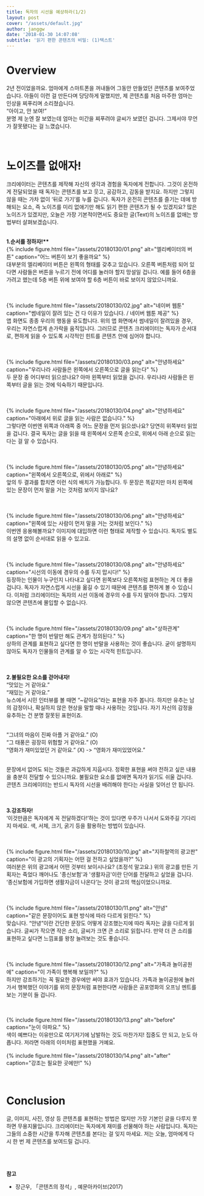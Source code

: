 ```yaml
---
title: 독자의 시선을 예상하라(1/2)
layout: post
cover: "/assets/default.jpg"
author: janggw
date: '2018-01-30 14:07:08'
subtitle: '읽기 편한 콘텐츠의 비밀: (1)텍스트'
---
```


# Overview
2년 전이었을까요. 엄마에게 스마트폰을 꺼내들어 그동안 만들었던 콘텐츠를 보여주었습니다. 아들이 이런 걸 만든다며 당당하게 말했지만, 제 콘텐츠를 처음 마주한 엄마는 인상을 찌푸리며 소리쳤습니다.<br>
“아이고, 안 보여!” <br>
분명 제 눈엔 잘 보였는데 엄마는 미간을 찌푸려야 글씨가 보였던 겁니다. 그제서야 무언가 잘못됐다는 걸 느꼈습니다. <br><br><br>

# 노이즈를 없애자!
크리에이터는 콘텐츠를 제작해 자신의 생각과 경험을 독자에게 전합니다. 그것이 온전하게 전달되었을 때 독자는 콘텐츠를 보고 웃고, 공감하고, 감동을 받지요. 하지만 그렇지 않을 때는 가차 없이 ‘뒤로 가기’를 누를 겁니다. 독자가 온전히 콘텐츠를 즐기는 데에 방해되는 요소, 즉 노이즈를 미리 없애기만 해도 읽기 편한 콘텐츠가 될 수 있겠지요? 많은 노이즈가 있겠지만, 오늘은 가장 기본적이면서도 중요한 글(Text)의 노이즈를 없애는 방법부터 살펴보겠습니다. <br><br>

<b> 1.순서를 정하자!** </b><br>
{% include figure.html file="/assets/20180130/01.png" alt="엘리베이터의 버튼" caption="어느 버튼이 보기 좋을까요" %}<br>
대부분의 엘리베이터 버튼은 왼쪽의 형태를 갖추고 있습니다. 오른쪽 버튼처럼 되어 있다면 사람들은 버튼을 누르기 전에 어디를 눌러야 할지 망설일 겁니다. 예를 들어 6층을 가려고 헸는데 5층 버튼 위에 보여야 할 6층 버튼이 바로 보이지 않았으니까요. <br><br><br>

{% include figure.html file="/assets/20180130/02.jpg" alt="네이버 웹툰" caption="썸네일이 잘려 있는 건 다 이유가 있습니다. / 네이버 웹툰 제공" %}<br>
앱 화면도 종종 우리의 행동을 유도합니다. 위의 앱 화면에서 썸네일이 잘려있을 경우, 우리는 자연스럽게 손가락을 움직입니다. 그러므로 콘텐츠 크리에이터는 독자가 순서대로, 편하게 읽을 수 있도록 시각적인 힌트를 콘텐츠 안에 심어야 합니다. <br><br><br>

{% include figure.html file="/assets/20180130/03.png" alt="안녕하세요" caption="우리나라 사람들은 왼쪽에서 오른쪽으로 글을 읽는다" %}<br>
두 문장 중 어디부터 읽으셨나요? 아마 왼쪽부터 읽었을 겁니다. 우리나라 사람들은 왼쪽부터 글을 읽는 것에 익숙하기 때문입니다. <br><br><br>

{% include figure.html file="/assets/20180130/04.png" alt="안녕하세요" caption="아래에서 위로 글을 읽는 사람은 없습니다." %}<br>
그렇다면 이번엔 위쪽과 아래쪽 중 어느 문장을 먼저 읽으셨나요? 당연히 위쪽부터 읽었을 겁니다. 결국 독자는 글을 읽을 때 왼쪽에서 오른쪽 순으로, 위에서 아래 순으로 읽는다는 걸 알 수 있습니다. <br><br><br>

{% include figure.html file="/assets/20180130/05.png" alt="안녕하세요" caption="왼쪽에서 오른쪽으로, 위에서 아래로" %}<br>
앞의 두 결과를 합치면 이런 식의 배치가 가능합니다. 두 문장은 똑같지만 마치 왼쪽에 있는 문장이 먼저 말을 거는 것처럼 보이지 않나요? <br><br><br>

{% include figure.html file="/assets/20180130/06.png" alt="안녕하세요" caption="왼쪽에 있는 사람이 먼저 말을 거는 것처럼 보인다." %}<br>
이번엔 응용해볼까요? 이미지에 대입하면 이런 형태로 제작할 수 있습니다. 독자도 별도의 설명 없이 순서대로 읽을 수 있고요.<br><br><br>

{% include figure.html file="/assets/20180130/08.png" alt="안녕하세요" caption="시선의 이동에 경우의 수를 두지 맙시다!" %}<br>
등장하는 인물이 누구인지 나타내고 싶다면 왼쪽보다 오른쪽처럼 표현하는 게 더 좋을 겁니다. 독자가 자연스럽게 시선을 옮길 수 있기 때문에 콘텐츠를 편하게 볼 수 있습니다. 이처럼 크리에이터는 독자의 시선 이동에 경우의 수를 두지 말아야 합니다. 그렇지 않으면 콘텐츠에 몰입할 수 없습니다. <br><br><br>

{% include figure.html file="/assets/20180130/09.png" alt="상하관계" caption="한 명이 반말만 해도 관계가 정의된다." %}<br>
상하의 관계를 표현하고 싶다면 한 명이 반말을 사용하는 것이 좋습니다. 굳이 설명하지 않아도 독자가 인물들의 관계를 알 수 있는 시각적 힌트입니다.<br><br><br>

<b>2.불필요한 요소를 걷어내자!</b><br>
“맛있는 거 같아요.” <br>
“재밌는 거 같아요.” <br>
뉴스에서 시민 인터뷰를 볼 때면 “~같아요”라는 표현을 자주 봅니다. 하지만 유추는 남의 감정이나, 확실하지 않은 현상을 말할 때나 사용하는 것입니다. 자기 자신의 감정을 유추하는 건 분명 잘못된 표현이죠. <br><br>

“그녀의 마음이 진짜 아플 거 같아요.” (O) <br>
“그 태풍은 굉장히 위험할 거 같아요.” (O) <br>
“영화가 재미있었던 거 같아요.” (X) -> “영화가 재미있었어요.” <br><br>

문장에서 없어도 되는 것들은 과감하게 지웁시다. 정확한 표현을 써야 전하고 싶은 내용을 충분히 전달할 수 있으니까요. 불필요한 요소를 없애면 독자가 읽기도 쉬울 겁니다. 콘텐츠 크리에이터는 반드시 독자의 시선을 배려해야 한다는 사실을 잊어선 안 됩니다. <br><br><br>

<b>3.강조하자!</b><br>
‘이것만큼은 독자에게 꼭 전달하겠다!’하는 것이 있다면 우주가 나서서 도와주길 기다리지 마세요. 색, 서체, 크기, 굵기 등을 활용하는 방법이 있습니다. <br><br><br>

{% include figure.html file="/assets/20180130/10.jpg" alt="지하철역의 광고판" caption="이 광고의 기획자는 어떤 걸 전하고 싶었을까?" %}<br>
여러분은 위의 광고에서 어떤 것부터 보이시나요? (조정석 말고요.) 위의 광고를 만든 기획자는 죽었다 깨어나도 '종신보험'과 '생활자금'이란 단어를 전달하고 싶었을 겁니다. ‘종신보험에 가입하면 생활자금이 나온다’는 것이 광고의 핵심이었으니까요. <br><br><br>

{% include figure.html file="/assets/20180130/11.png" alt="안녕" caption="같은 문장이어도 표현 방식에 따라 다르게 읽힌다." %}<br>
맞습니다. “안녕”이란 간단한 문장도 어떻게 강조했는지에 따라 독자는 글을 다르게 읽습니다. 글씨가 작으면 작은 소리, 글씨가 크면 큰 소리로 읽힙니다. 만약 더 큰 소리를 표현하고 싶다면 느낌표를 왕창 늘려보는 것도 좋습니다. <br><br><br>

{% include figure.html file="/assets/20180130/12.png" alt="가족과 놀이공원에" caption="이 가족이 행복해 보일까?" %}<br>
하지만 강조하기는 꼭 필요한 경우에만 써야 효과가 있습니다. 가족과 놀이공원에 놀러가서 행복했던 이야기를 위의 문장처럼 표현한다면 사람들은 공포영화의 오프닝 멘트를 보는 기분이 들 겁니다.  <br><br><br>

{% include figure.html file="/assets/20180130/13.png" alt="before" caption="눈이 아파요." %}<br>
색이 예쁘다는 이유만으로 여기저기에 남발하는 것도 마찬가지! 집중도 안 되고, 눈도 아픕니다. 저라면 아래의 이미처럼 표현했을 거예요.<br><br>
{% include figure.html file="/assets/20180130/14.png" alt="after" caption="강조는 필요한 곳에만!" %}<br><br><br>

# Conclusion
글, 이미지, 사진, 영상 등 콘텐츠를 표현하는 방법은 많지만 가장 기본인 글을 다루지 못하면 무용지물입니다. 크리에이터는 독자에게 재미를 선물해야 하는 사람입니다. 독자는 그들의 소중한 시간을 투자해 콘텐츠를 본다는 걸 잊지 마세요. 저는 오늘, 엄마에게 다시 한 번 제 콘텐츠를 보여드릴 겁니다.

<br><br><br>
<b>참고</b><br>
+ 장근우, 「콘텐츠의 정석」, 예문아카이브(2017) <br><br>